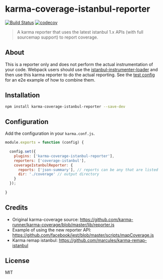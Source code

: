 # karma-coverage-istanbul-reporter
[![Build Status](https://travis-ci.org/mattlewis92/karma-coverage-istanbul-reporter.svg?branch=master)](https://travis-ci.org/mattlewis92/karma-coverage-istanbul-reporter)
[![codecov](https://codecov.io/gh/mattlewis92/karma-coverage-istanbul-reporter/branch/master/graph/badge.svg)](https://codecov.io/gh/mattlewis92/karma-coverage-istanbul-reporter)
> A karma reporter that uses the latest istanbul 1.x APIs (with full sourcemap support) to report coverage.

## About
This is a reporter only and does not perform the actual instrumentation of your code. Webpack users should use the [istanbul-instrumenter-loader](https://github.com/deepsweet/istanbul-instrumenter-loader) and then use this karma reporter to do the actual reporting. See the [test config](https://github.com/mattlewis92/karma-coverage-istanbul-reporter/blob/master/test/karma.conf.js) for an e2e example of how to combine them.

## Installation

```bash
npm install karma-coverage-istanbul-reporter --save-dev
```

## Configuration

Add the configuration in your `karma.conf.js`.

```js
module.exports = function (config) {
  
  config.set({
    plugins: ['karma-coverage-istanbul-reporter'],
    reporters: ['coverage-istanbul'],
    coverageIstanbulReporter: {
      reports: ['json-summary'], // reports can be any that are listed here: https://github.com/istanbuljs/istanbul-reports/tree/master/lib
      dir: './coverage' // output directory
    }
  });
  
}
```

## Credits
* Original karma-coverage source: https://github.com/karma-runner/karma-coverage/blob/master/lib/reporter.js
* Example of using the new reporter API: https://github.com/facebook/jest/blob/master/scripts/mapCoverage.js
* Karma remap istanbul: https://github.com/marcules/karma-remap-istanbul

## License
MIT